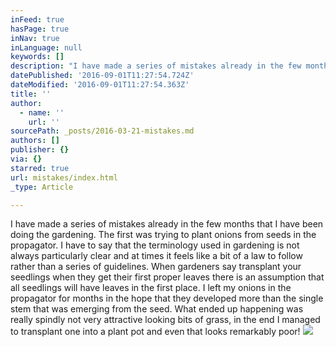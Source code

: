```yaml
---
inFeed: true
hasPage: true
inNav: true
inLanguage: null
keywords: []
description: "I have made a series of mistakes already in the few months that I have been doing the gardening. \_The first was trying to plant onions from seeds in the propagator. \_I have to say that the terminology used in gardening is not always particularly clear and at times it feels like a bit of \_a law to follow rather than a series of guidelines. \_When gardeners say transplant your seedlings when they get their first proper leaves \_there is an assumption that all seedlings will have leaves in the first place. \_I left my onions in the propagator for months in the hope that they developed more than the single stem that was emerging from the seed. \_What ended up happening was really spindly not very attractive looking bits of grass, in the end I managed to transplant one into a plant pot and even that looks remarkably poor!"
datePublished: '2016-09-01T11:27:54.724Z'
dateModified: '2016-09-01T11:27:54.363Z'
title: ''
author:
  - name: ''
    url: ''
sourcePath: _posts/2016-03-21-mistakes.md
authors: []
publisher: {}
via: {}
starred: true
url: mistakes/index.html
_type: Article

---
```

I have made a series of mistakes already in the few months that I have been doing the gardening.  The first was trying to plant onions from seeds in the propagator.  I have to say that the terminology used in gardening is not always particularly clear and at times it feels like a bit of  a law to follow rather than a series of guidelines.  When gardeners say transplant your seedlings when they get their first proper leaves  there is an assumption that all seedlings will have leaves in the first place.  I left my onions in the propagator for months in the hope that they developed more than the single stem that was emerging from the seed.  What ended up happening was really spindly not very attractive looking bits of grass, in the end I managed to transplant one into a plant pot and even that looks remarkably poor!
![](https://the-grid-user-content.s3-us-west-2.amazonaws.com/97f66171-d013-4196-bc77-c5151fa37ea6.jpg)